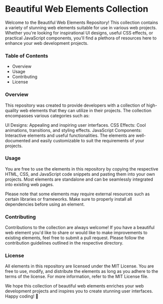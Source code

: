 # Beautiful Web Elements Collection

Welcome to the Beautiful Web Elements Repository! This collection contains a variety of stunning web elements suitable for use in various web projects. Whether you're looking for inspirational UI designs, useful CSS effects, or practical JavaScript components, you'll find a plethora of resources here to enhance your web development projects.

### Table of Contents
- Overview
- Usage
- Contributing
- License


### Overview

This repository was created to provide developers with a collection of high-quality web elements that they can utilize in their projects. The collection encompasses various categories such as:

UI Designs: Appealing and inspiring user interfaces.
CSS Effects: Cool animations, transitions, and styling effects.
JavaScript Components: Interactive elements and useful functionalities.
The elements are well-documented and easily customizable to suit the requirements of your projects.

### Usage

You are free to use the elements in this repository by copying the respective HTML, CSS, and JavaScript code snippets and pasting them into your own projects. Most elements are standalone and can be seamlessly integrated into existing web pages.

Please note that some elements may require external resources such as certain libraries or frameworks. Make sure to properly install all dependencies before using an element.

### Contributing

Contributions to the collection are always welcome! If you have a beautiful web element you'd like to share or would like to make improvements to existing elements, feel free to submit a pull request. Please follow the contribution guidelines outlined in the respective directory.

### License

All elements in this repository are licensed under the MIT License. You are free to use, modify, and distribute the elements as long as you adhere to the terms of the license. For more information, refer to the MIT License file.

We hope this collection of beautiful web elements enriches your web development projects and inspires you to create stunning user interfaces. Happy coding! 🚀
